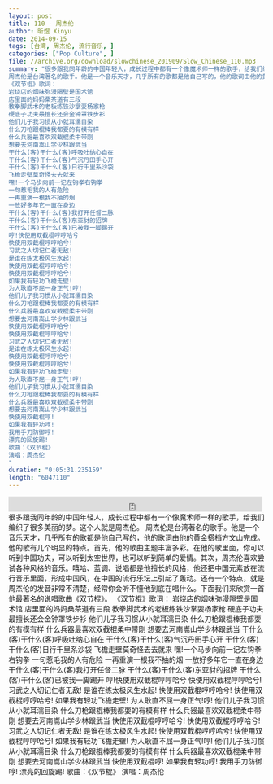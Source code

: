 ```yaml
---
layout: post
title: 110 - 周杰伦
author: 昕煜 Xinyu
date: 2014-09-15
tags: [台湾, 周杰伦, 流行音乐, ]
categories: ["Pop Culture", ]
file: //archive.org/download/slowchinese_201909/Slow_Chinese_110.mp3
summary: "很多跟我同年龄的中国年轻人，成长过程中都有一个像魔术师一样的歌手，给我们编织了很多美丽的梦。这个人就是周杰伦。
周杰伦是台湾著名的歌手。他是一个音乐天才，几乎所有的歌都是他自己写的，他的歌词由他的黄金搭档方文山完成。他的歌有几个明显的特点。首先，他的歌曲主题丰富多彩。在他的歌里面，你可以听到中国功夫，可以听到太空世界，也可以听到简单的爱情。其次，周杰伦喜欢尝试各种风格的音乐。嘻哈、蓝调、说唱都是他擅长的风格，他还把中国元素放在流行音乐里面，形成中国风，在中国的流行乐坛上引起了轰动。还有一个特点，就是周杰伦的发音非常不清楚，经常你会听不懂他到底在唱什么。下面我们来欣赏一首他最著名的说唱歌曲《双节棍》。
《双节棍》歌词：
岩烧店的烟味弥漫隔壁是国术馆
店里面的妈妈桑茶道有三段
教拳脚武术的老板练铁沙掌耍杨家枪
硬底子功夫最擅长还会金钟罩铁步衫
他们儿子我习惯从小就耳濡目染
什么刀枪跟棍棒我都耍的有模有样
什么兵器最喜欢双截棍柔中带刚
想要去河南嵩山学少林跟武当
干什么(客)干什么(客)呼吸吐纳心自在
干什么(客)干什么(客)气沉丹田手心开
干什么(客)干什么(客)日行千里系沙袋
飞檐走壁莫奇怪去去就来
嘿!一个马步向前一记左钩拳右钩拳
一句惹毛我的人有危险
一再重演一根我不抽的烟
一放好多年它一直在身边
干什么(客)干什么(客)我打开任督二脉
干什么(客)干什么(客)东亚豺的招牌
干什么(客)干什么(客)已被我一脚踢开
哼!快使用双截棍哼哼哈兮
快使用双截棍哼哼哈兮!
习武之人切记仁者无敌!
是谁在练太极风生水起!
快使用双截棍哼哼哈兮!
快使用双截棍哼哼哈兮!
如果我有轻功飞檐走壁!
为人耿直不屈一身正气!哼!
他们儿子我习惯从小就耳濡目染
什么刀枪跟棍棒我都耍的有模有样
什么兵器最喜欢双截棍柔中带刚
想要去河南嵩山学少林跟武当
快使用双截棍哼哼哈兮!
快使用双截棍哼哼哈兮!
习武之人切记仁者无敌!
是谁在练太极风生水起!
快使用双截棍哼哼哈兮!
快使用双截棍哼哼哈兮!
如果我有轻功飞檐走壁!
为人耿直不屈一身正气!哼!
他们儿子我习惯从小就耳濡目染
什么刀枪跟棍棒我都耍的有模有样
什么兵器最喜欢双截棍柔中带刚
想要去河南嵩山学少林跟武当
快使用双截棍哼!
如果我有轻功哼!
我用手刀防御哼!
漂亮的回旋踢!
歌曲：《双节棍》
演唱：周杰伦
"
duration: "0:05:31.235159"
length: "6047110"
---
```


<iframe src="https://archive.org/embed/slowchinese_201909/Slow_Chinese_110.mp3" width="500" height="30" frameborder="0" webkitallowfullscreen="true" mozallowfullscreen="true" allowfullscreen></iframe>
很多跟我同年龄的中国年轻人，成长过程中都有一个像魔术师一样的歌手，给我们编织了很多美丽的梦。这个人就是周杰伦。
周杰伦是台湾著名的歌手。他是一个音乐天才，几乎所有的歌都是他自己写的，他的歌词由他的黄金搭档方文山完成。他的歌有几个明显的特点。首先，他的歌曲主题丰富多彩。在他的歌里面，你可以听到中国功夫，可以听到太空世界，也可以听到简单的爱情。其次，周杰伦喜欢尝试各种风格的音乐。嘻哈、蓝调、说唱都是他擅长的风格，他还把中国元素放在流行音乐里面，形成中国风，在中国的流行乐坛上引起了轰动。还有一个特点，就是周杰伦的发音非常不清楚，经常你会听不懂他到底在唱什么。下面我们来欣赏一首他最著名的说唱歌曲《双节棍》。
《双节棍》歌词：
岩烧店的烟味弥漫隔壁是国术馆
店里面的妈妈桑茶道有三段
教拳脚武术的老板练铁沙掌耍杨家枪
硬底子功夫最擅长还会金钟罩铁步衫
他们儿子我习惯从小就耳濡目染
什么刀枪跟棍棒我都耍的有模有样
什么兵器最喜欢双截棍柔中带刚
想要去河南嵩山学少林跟武当
干什么(客)干什么(客)呼吸吐纳心自在
干什么(客)干什么(客)气沉丹田手心开
干什么(客)干什么(客)日行千里系沙袋
飞檐走壁莫奇怪去去就来
嘿!一个马步向前一记左钩拳右钩拳
一句惹毛我的人有危险
一再重演一根我不抽的烟
一放好多年它一直在身边
干什么(客)干什么(客)我打开任督二脉
干什么(客)干什么(客)东亚豺的招牌
干什么(客)干什么(客)已被我一脚踢开
哼!快使用双截棍哼哼哈兮
快使用双截棍哼哼哈兮!
习武之人切记仁者无敌!
是谁在练太极风生水起!
快使用双截棍哼哼哈兮!
快使用双截棍哼哼哈兮!
如果我有轻功飞檐走壁!
为人耿直不屈一身正气!哼!
他们儿子我习惯从小就耳濡目染
什么刀枪跟棍棒我都耍的有模有样
什么兵器最喜欢双截棍柔中带刚
想要去河南嵩山学少林跟武当
快使用双截棍哼哼哈兮!
快使用双截棍哼哼哈兮!
习武之人切记仁者无敌!
是谁在练太极风生水起!
快使用双截棍哼哼哈兮!
快使用双截棍哼哼哈兮!
如果我有轻功飞檐走壁!
为人耿直不屈一身正气!哼!
他们儿子我习惯从小就耳濡目染
什么刀枪跟棍棒我都耍的有模有样
什么兵器最喜欢双截棍柔中带刚
想要去河南嵩山学少林跟武当
快使用双截棍哼!
如果我有轻功哼!
我用手刀防御哼!
漂亮的回旋踢!
歌曲：《双节棍》
演唱：周杰伦
